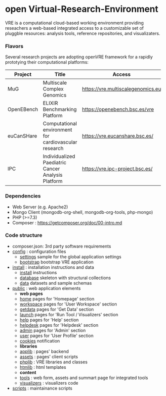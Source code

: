 open Virtual-Research-Environment 
=========

VRE is a computational cloud-based working environment providing reseachers a web-based integrated access to a customizable set of pluggble resources: analysis tools, reference repositories, and visualizaters. 


### Flavors

Several research projects are adopting openVRE framework for a rapidly prototying their computational platforms:

| Project     | Title | Access |
| ----------- | ------------- | -------|
| MuG         | Multiscale Complex Genomics  | https://vre.multiscalegenomics.eu |
| OpenEBench  | ELIXIR Benchmarking Platform | https://openebench.bsc.es/vre |
| euCanSHare  | Computational environment for cardiovascular research | https://vre.eucanshare.bsc.es/ |
| IPC         | Individualized Paediatric Cancer Analysis Platform | https://vre.ipc-project.bsc.es/ |   


 
### Dependencies
- Web Server (e.g. Apache2)
- Mongo Client (mongodb-org-shell, mongodb-org-tools, php-mongo)
- PHP (>=7.3)
- Composer : https://getcomposer.org/doc/00-intro.md

### Code structure

- composer.json: 3rd party software requirements
- [config](./config) : configuration files 
	- [settings](./config/globals.inc.php.sample) sample for the global application settings
	- [bootstrap](./config/bootstrap.php) bootstrap VRE application
- [install](./install) : installation instructions and data 
	- [install](./install/README.md) instructions
	- [database](./install/database) skeleton with structural collections
	- [data](./install/data) datasets and sample schemas
- [public](./public) : web application elements
	- **web pages**
	- [home](./public/home) pages for 'Homepage' section
	- [workspace](./public/workspace) pages for 'User Workspace' section
	- [getdata](./public/getdata) pages for 'Get Data' section
	- [launch](./public/launch) pages for 'Run Tool / Visualizers' section
	- [help](./public/help) pages for 'Help' section
	- [helpdesk](./public/helpdesk) pages for 'Helpdesk' section
	- [admin](./public/admin) pages for 'Admin' section
	- [user](./public/user) pages for 'User Profile' section
	- [cookies](./public/cookies) notification
	- **libraries**
	- [applib](./public/applib) : pages' backend
	- [assets](./public/assets) : pages' client scripts
	- [phplib](./public/phplib) : VRE libraries and classes
	- [htmlib](./public/htmlib) : html templates
	- **content**
	- [tools](./public/tools) : web form, assets and summart page for integrated tools
	- [visualizers](./public/visualizers) : visualizers code
- [scripts](./scripts) : maintainance scripts
